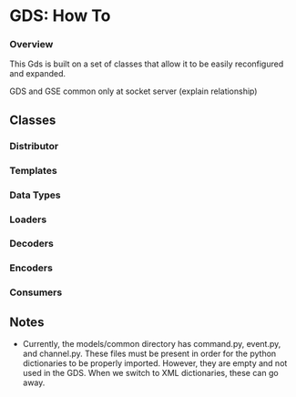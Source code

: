 # GDS: How To

### Overview
This Gds is built on a set of classes that allow it to be easily reconfigured
and expanded. 

GDS and GSE common only at socket server (explain relationship)

## Classes

### Distributor

### Templates

### Data Types

### Loaders

### Decoders

### Encoders

### Consumers

## Notes
 - Currently, the models/common directory has command.py, event.py, and
   channel.py. These files must be present in order for the python dictionaries
   to be properly imported. However, they are empty and not used in the GDS. 
   When we switch to XML dictionaries, these can go away. 

